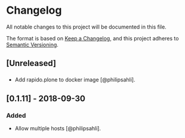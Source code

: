 # Changelog

All notable changes to this project will be documented in this file.

The format is based on [Keep a Changelog](https://keepachangelog.com/en/1.0.0/),
and this project adheres to [Semantic Versioning](https://semver.org/spec/v2.0.0.html).

## [Unreleased]
### 
- Add rapido.plone to docker image [@philipsahli].

## [0.1.11] - 2018-09-30
### Added
- Allow multiple hosts [@philipsahli].
